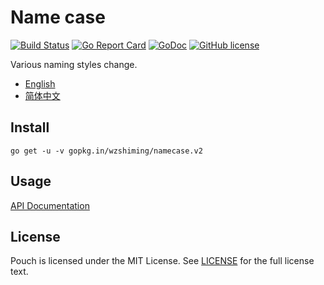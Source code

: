 # Name case

[![Build Status](https://travis-ci.org/wzshiming/namecase.svg?branch=master)](https://travis-ci.org/wzshiming/namecase)
[![Go Report Card](https://goreportcard.com/badge/gopkg.in/wzshiming/namecase.v2)](https://goreportcard.com/report/gopkg.in/wzshiming/namecase.v2)
[![GoDoc](https://godoc.org/gopkg.in/wzshiming/namecase.v2?status.svg)](https://godoc.org/gopkg.in/wzshiming/namecase.v2)
[![GitHub license](https://img.shields.io/github/license/wzshiming/namecase.svg)](https://github.com/wzshiming/namecase/blob/master/LICENSE)

Various naming styles change.

 - [English](./README.md)
 - [简体中文](./README_cn.md)

## Install

``` shell
go get -u -v gopkg.in/wzshiming/namecase.v2
```

## Usage

[API Documentation](http://godoc.org/gopkg.in/wzshiming/namecase.v2)

## License

Pouch is licensed under the MIT License. See [LICENSE](./LICENSE) for the full license text.
